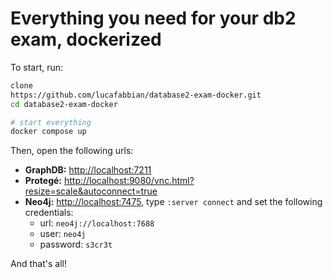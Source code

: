 # Everything you need for your db2 exam, dockerized

To start, run:

```bash
clone 
https://github.com/lucafabbian/database2-exam-docker.git
cd database2-exam-docker

# start everything
docker compose up
```

Then, open the following urls:
- **GraphDB:** <http://localhost:7211>
- **Protegé:** <http://localhost:9080/vnc.html?resize=scale&autoconnect=true>
- **Neo4j:** <http://localhost:7475>, type `:server connect` and set the following credentials:
  - url: `neo4j://localhost:7688`
  - user: `neo4j`
  - password: `s3cr3t`



And that's all!